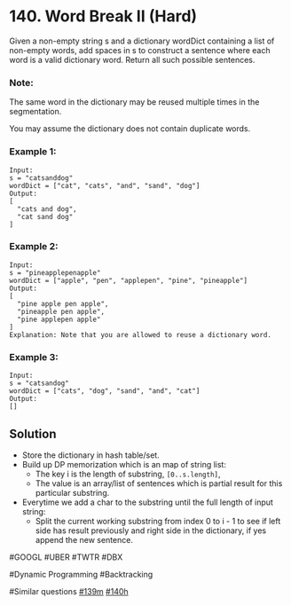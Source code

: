# 140. Word Break II (Hard)

Given a non-empty string s and a dictionary wordDict containing a list of non-empty words, add spaces in s to construct a sentence where each word is a valid dictionary word. Return all such possible sentences.

### Note:
The same word in the dictionary may be reused multiple times in the segmentation.

You may assume the dictionary does not contain duplicate words.

### Example 1:
```
Input:
s = "catsanddog"
wordDict = ["cat", "cats", "and", "sand", "dog"]
Output:
[
  "cats and dog",
  "cat sand dog"
]
```
### Example 2:
```
Input:
s = "pineapplepenapple"
wordDict = ["apple", "pen", "applepen", "pine", "pineapple"]
Output:
[
  "pine apple pen apple",
  "pineapple pen apple",
  "pine applepen apple"
]
Explanation: Note that you are allowed to reuse a dictionary word.
```

### Example 3:
```
Input:
s = "catsandog"
wordDict = ["cats", "dog", "sand", "and", "cat"]
Output:
[]
```

## Solution
- Store the dictionary in hash table/set.
- Build up DP memorization which is an map of string list:
  - The key i is the length of substring, `[0..s.length]`,
  - The value is an array/list of sentences which is partial result for this particular substring.
- Everytime we add a char to the substring until the full length of input string:
  - Split the current working substring from index 0 to i - 1 to see if left side has result previously and right side in the dictionary, if yes append the new sentence.

#GOOGL #UBER #TWTR #DBX

#Dynamic Programming #Backtracking

#Similar questions [#139m](../p139m/README.md) [#140h](../p140h/README.md)

